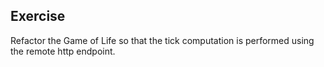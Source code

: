 ## Exercise

Refactor the Game of Life so that the tick computation is performed using the remote http endpoint.
